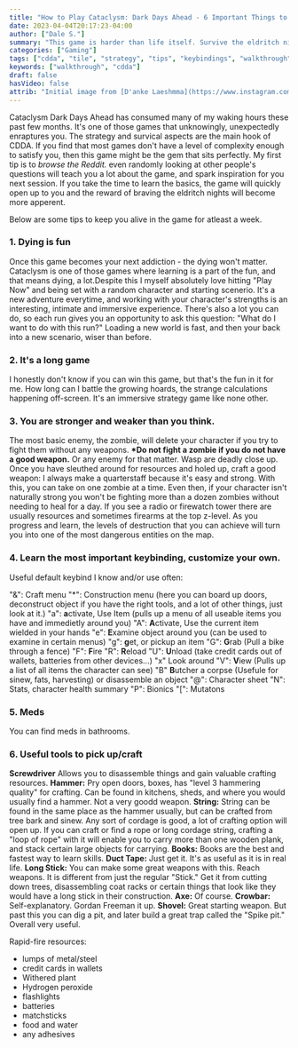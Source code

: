 ```yaml
---
title: "How to Play Cataclysm: Dark Days Ahead - 6 Important Things to Know" ## Means name of the article is filename
date: 2023-04-04T20:17:23-04:00
author: ["Dale S."]
summary: "This game is harder than life itself. Survive the eldritch nights with these tips."
categories: ["Gaming"]
tags: ["cdda", "tile", "strategy", "tips", "keybindings", "walkthrough"]
keywords: ["walkthrough", "cdda"]
draft: false
hasVideo: false
attrib: "Initial image from [D'anke Laeshmma](https://www.instagram.com/p/CqWkOWhp2kY/) colorized by A.I."
---
```


Cataclysm Dark Days Ahead has consumed many of my waking hours these past few months. It's one of those games that unknowingly, unexpectedly enraptures you. The strategy and survical aspects are the main hook of CDDA. If you find that most games don't have a level of complexity enough to satisfy you, then this game might be the gem that sits perfectly. My first tip is to _browse the Reddit._ even randomly looking at other people's questions will teach you a lot about the game, and spark inspiration for you next session. If you take the time to learn the basics, the game will quickly open up to you and the reward of braving the eldritch nights will become more apperent.

Below are some tips to keep you alive in the game for atleast a week.

### 1. Dying is fun

Once this game becomes your next addiction - the dying won't matter. Cataclysm is one of those games where learning is a part of the fun, and that means dying, a lot.Despite this I myself absolutely love hitting "Play Now" and being set with a random character and starting scenerio. It's a new adventure everytime, and working with your character's strengths is an interesting, intimate and immersive experience. There's also a lot you can do, so each run gives you an opportunity to ask this question: "What do I want to do with this run?" Loading a new world is fast, and then your back into a new scenario, wiser than before.

### 2. It's a long game

I honestly don't know if you can win this game, but that's the fun in it for me. How long can I battle the growing hoards, the strange calculations happening off-screen. It's an immersive strategy game like none other.

### 3. You are stronger and weaker than you think.

The most basic enemy, the zombie, will delete your character if you try to fight them without any weapons. **\*Do not fight a zombie if you do not have a good weapon.** Or any enemy for that matter. Wasp are deadly close up. Once you have sleuthed around for resources and holed up, craft a good weapon: I always make a quarterstaff because it's easy and strong. With this, you can take on one zombie at a time. Even then, if your character isn't naturally strong you won't be fighting more than a dozen zombies without needing to heal for a day. If you see a radio or firewatch tower there are usually resources and sometimes firearms at the top z-level. As you progress and learn, the levels of destruction that you can achieve will turn you into one of the most dangerous entities on the map.

### 4. Learn the most important keybinding, customize your own.

Useful default keybind I know and/or use often:

"&": Craft menu
"\*": Construction menu (here you can board up doors, deconstruct object if you have the right tools, and a lot of other things, just look at it.)
"a": **a**ctivate, Use Item (pulls up a menu of all useable items you have and immedietly around you)
"A": **A**ctivate, Use the current item wielded in your hands
"e": **E**xamine object around you (can be used to examine in certain menus)
"g": **g**et, or pickup an item
"G": **G**rab (Pull a bike through a fence)
"F": **F**ire
"R": **R**eload
"U": **U**nload (take credit cards out of wallets, batteries from other devices...)
"x" Look around
"V": **V**iew (Pulls up a list of all items the character can see)
"B" **B**utcher a corpse (Usefule for sinew, fats, harvesting) or disassemble an object
"@": Character sheet
"N": Stats, character health summary
"P": Bionics
"\[": Mutatons

### 5. Meds

You can find meds in bathrooms.

### 6. Useful tools to pick up/craft

**Screwdriver** Allows you to disassemble things and gain valuable crafting resources.
**Hammer:** Pry open doors, boxes, has "level 3 hammering quality" for crafting. Can be found in kitchens, sheds, and where you would usually find a hammer. Not a very goodd weapon.
**String:** String can be found in the same place as the hammer usually, but can be crafted from tree bark and sinew. Any sort of cordage is good, a lot of crafting option will open up. If you can craft or find a rope or long cordage string, crafting a "loop of rope" with it will enable you to carry more than one wooden plank, and stack certain large objects for carrying.
**Books:** Books are the best and fastest way to learn skills.
**Duct Tape:** Just get it. It's as useful as it is in real life.
**Long Stick:** You can make some great weapons with this. Reach weapons. It is different from just the regular "Stick." Get it from cutting down trees, disassembling coat racks or certain things that look like they would have a long stick in their construction.
**Axe:** Of course.
**Crowbar:** Self-explanatory. Gordan Freeman it up.
**Shovel:** Great starting weapon. But past this you can dig a pit, and later build a great trap called the "Spike pit." Overall very useful.

Rapid-fire resources:

- lumps of metal/steel
- credit cards in wallets
- Withered plant
- Hydrogen peroxide
- flashlights
- batteries
- matchsticks
- food and water
- any adhesives
